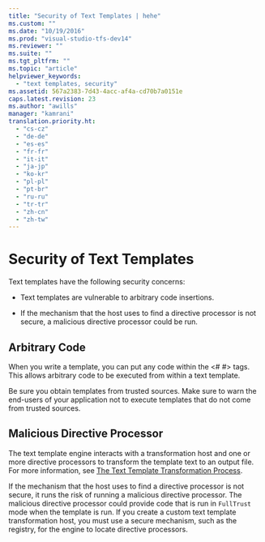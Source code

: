 ```yaml
---
title: "Security of Text Templates | hehe"
ms.custom: ""
ms.date: "10/19/2016"
ms.prod: "visual-studio-tfs-dev14"
ms.reviewer: ""
ms.suite: ""
ms.tgt_pltfrm: ""
ms.topic: "article"
helpviewer_keywords: 
  - "text templates, security"
ms.assetid: 567a2383-7d43-4acc-af4a-cd70b7a0151e
caps.latest.revision: 23
ms.author: "awills"
manager: "kamrani"
translation.priority.ht: 
  - "cs-cz"
  - "de-de"
  - "es-es"
  - "fr-fr"
  - "it-it"
  - "ja-jp"
  - "ko-kr"
  - "pl-pl"
  - "pt-br"
  - "ru-ru"
  - "tr-tr"
  - "zh-cn"
  - "zh-tw"
---
```

# Security of Text Templates
Text templates have the following security concerns:  
  
-   Text templates are vulnerable to arbitrary code insertions.  
  
-   If the mechanism that the host uses to find a directive processor is not secure, a malicious directive processor could be run.  
  
## Arbitrary Code  
 When you write a template, you can put any code within the \<# #> tags. This allows arbitrary code to be executed from within a text template.  
  
 Be sure you obtain templates from trusted sources. Make sure to warn the end-users of your application not to execute templates that do not come from trusted sources.  
  
## Malicious Directive Processor  
 The text template engine interacts with a transformation host and one or more directive processors to transform the template text to an output file. For more information, see [The Text Template Transformation Process](../modeling/the-text-template-transformation-process.md).  
  
 If the mechanism that the host uses to find a directive processor is not secure, it runs the risk of running a malicious directive processor. The malicious directive processor could provide code that is run in `FullTrust` mode when the template is run. If you create a custom text template transformation host, you must use a secure mechanism, such as the registry, for the engine to locate directive processors.
